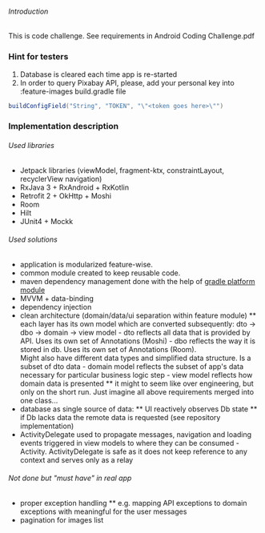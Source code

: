 ###### Introduction

This is code challenge. 
See requirements in  Android Coding Challenge.pdf

### Hint for testers

1. Database is cleared each time app is re-started
2. In order to query Pixabay API, please, add your personal key into :feature-images build.gradle file
```groovy
buildConfigField("String", "TOKEN", "\"<token goes here>\"")
```

### Implementation description

###### Used libraries
* Jetpack libraries (viewModel, fragment-ktx, constraintLayout, recyclerView navigation)
* RxJava 3 + RxAndroid + RxKotlin
* Retrofit 2 + OkHttp + Moshi
* Room
* Hilt 
* JUnit4 + Mockk
###### Used solutions
* application is modularized feature-wise.
* common module created to keep reusable code.
* maven dependency management done with the help of [gradle platform module](https://docs.gradle.org/current/userguide/java_platform_plugin.html)
* MVVM + data-binding
* dependency injection
* clean architecture (domain/data/ui separation within feature module)
    ** each layer has its own model which are converted subsequently: dto -> dbo -> domain -> view model
        - dto reflects all data that is provided by API. Uses its own set of Annotations (Moshi)
        - dbo reflects the way it is stored in db. Uses its own set of Annotations (Room).  
            Might also have different data types and simplified data structure. Is a subset of dto data
        - domain model reflects the subset of app's data necessary for particular business logic step
        - view model reflects how domain data is presented
    ** it might to seem like over engineering, but only on the short run. Just imagine all above requirements merged into one class...
* database as single source of data:
    ** UI reactively observes Db state
    ** if Db lacks data the remote data is requested (see repository implementation)
* ActivityDelegate used to propagate messages, navigation and loading events 
  triggered in view models to where they can be consumed - Activity. ActivityDelegate is safe
  as it does not keep reference to any context and serves only as a relay
###### Not done but "must have" in real app
* proper exception handling
    ** e.g. mapping API exceptions to domain exceptions with meaningful for the user messages
* pagination for images list
